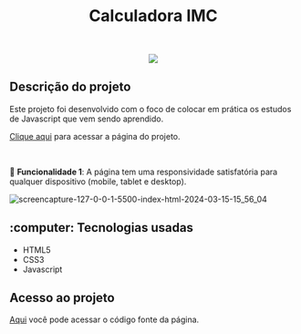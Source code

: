 <h1 align="center">Calculadora IMC</h1>

<br>
<p align="center">
  <img src="https://img.shields.io/badge/%20STATUS%20-%20CONCLU%C3%8DDO%20%20%20%20-44CC1?style=flat-square"/>
</p>

<h2>Descrição do projeto</h2>

<p>Este projeto foi desenvolvido com o foco de colocar em prática os estudos de Javascript que vem sendo aprendido.</p>
<p><a href="https://vini-rbeiro.github.io/calculadora-imc/">Clique aqui</a> para acessar a página do projeto.</p>

<br><p>:iphone: <b>Funcionalidade 1</b>: A página tem uma responsividade satisfatória para qualquer dispositivo (mobile, tablet e desktop).</p>

![screencapture-127-0-0-1-5500-index-html-2024-03-15-15_56_04](https://github.com/vini-rbeiro/calculadora-imc/assets/95951039/78f6a06c-34b2-465a-b18d-253ed7818ab0)

<h2>:computer: Tecnologias usadas</h2>

<ul>
  <li>HTML5</li>
  <li>CSS3</li>
  <li>Javascript</li>
</ul>

<h2>Acesso ao projeto</h2>

<a href="https://github.com/vini-rbeiro/calculadora-imc">Aqui</a> você pode acessar o código fonte da página.
